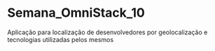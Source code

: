 # Semana_OmniStack_10
Aplicação para localização de desenvolvedores por geolocalização e tecnologias utilizadas pelos mesmos

